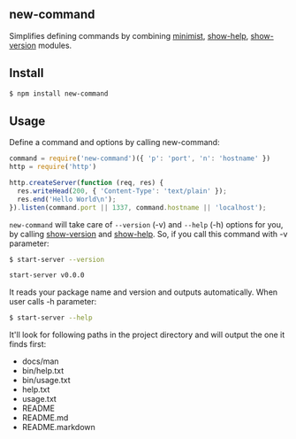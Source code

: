 ## new-command

Simplifies defining commands by combining [minimist](), [show-help](), [show-version]() modules.

## Install

```bash
$ npm install new-command
```

## Usage

Define a command and options by calling new-command:

```js
command = require('new-command')({ 'p': 'port', 'n': 'hostname' })
http = require('http')

http.createServer(function (req, res) {
  res.writeHead(200, { 'Content-Type': 'text/plain' });
  res.end('Hello World\n');
}).listen(command.port || 1337, command.hostname || 'localhost');
```

`new-command` will take care of `--version` (-v) and `--help` (-h) options
for you, by calling [show-version](http://github.com/azer/show-version) and [show-help](http://github.com/azer/show-help). So, if you call this command with -v parameter:

```bash
$ start-server --version

start-server v0.0.0

```

It reads your package name and version and outputs automatically. When user calls -h parameter:

```bash
$ start-server --help
```

It'll look for following paths in the project directory and will output the one it finds first:

* docs/man
* bin/help.txt
* bin/usage.txt
* help.txt
* usage.txt
* README
* README.md
* README.markdown
